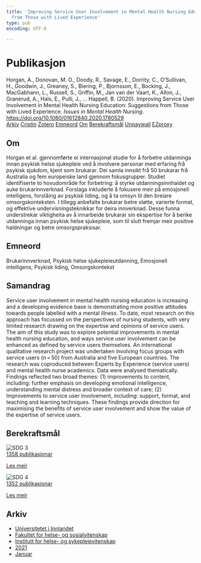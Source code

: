 ```yaml
---
title: 'Improving Service User Involvement in Mental Health Nursing Education: Suggestions
  from Those with Lived Experience'
type: pub
encoding: UTF-8

---
```

<h1>Publikasjon</h1>
<article id="csl-bib-container-9SFNGEZN" class="csl-bib-container">
  <div class="csl-bib-body"> <div class="csl-entry">Horgan, A., Donovan, M. O., Doody, R., Savage, E., Dorrity, C., O’Sullivan, H., Goodwin, J., Greaney, S., Biering, P., Bjornsson, E., Bocking, J., MacGabhann, L., Russell, S., Griffin, M., Jan van der Vaart, K., Allon, J., Granerud, A., Hals, E., Pulli, J., … Happell, B. (2020). Improving Service User Involvement in Mental Health Nursing Education: Suggestions from Those with Lived Experience. <i>Issues in Mental Health Nursing</i>. <a href="https://doi.org/10.1080/01612840.2020.1780529">https://doi.org/10.1080/01612840.2020.1780529</a></div> </div>
  <div class="csl-bib-buttons">
    <a href="#taxonomy-article-9SFNGEZN" alt="archive" class="csl-bib-button">Arkiv</a>
    <a href="https://app.cristin.no/results/show.jsf?id=1884217" alt="Cristin" class="csl-bib-button">Cristin</a>
    <a href="http://zotero.org/groups/5881554/items/9SFNGEZN" alt="Zotero" class="csl-bib-button">Zotero</a>
    <a href="#keywords-article-9SFNGEZN" alt="keywords" class="csl-bib-button">Emneord</a>
    <a href="#about-article-9SFNGEZN" alt="about_pub" class="csl-bib-button">Om</a>
    <a href="#sdg-article-9SFNGEZN" alt="sdg" class="csl-bib-button">Berekraftsmål</a>
    <a href="https://doi.org/10.1080/01612840.2020.1780529" alt="Unpaywall" class="csl-bib-button">Unpaywall</a>
    <a href="https://doi.org/10.1080/01612840.2020.1780529" alt="EZproxy" class="csl-bib-button">EZproxy</a>
  </div>
  <div id="csl-bib-meta-container-9SFNGEZN"></div>
</article>
<div id="csl-bib-meta-9SFNGEZN" class="csl-bib-meta">
  <article id="about-article-9SFNGEZN" class="about_pub-article">
    <h1>Om</h1>
    Horgan et al. gjennomførte ei internasjonal studie for å forbetre utdanninga innan psykisk helse sjukepleie ved å involvere personar med erfaring frå psykisk sjukdom, kjent som brukarar. Dei samla innsikt frå 50 brukarar frå Australia og fem europeiske land gjennom fokusgrupper. Studiet identifiserte to hovudområde for forbetring: å styrke utdanningsinnhaldet og auke brukarinnverknad. Forslaga inkluderte å fokusere meir på emosjonell intelligens, forståing av psykisk liding, og å ta omsyn til den breiare omsorgskonteksten. I tillegg anbefalte brukarar betre støtte, varierte format, og effektive undervisningsteknikkar for deira innverknad. Desse funna understrekar viktigheita av å innarbeide brukarar sin ekspertise for å berike utdanninga innan psykisk helse sjukepleie, som til slutt fremjar meir positive haldningar og betre omsorgspraksisar.
  </article>
  <article id="keywords-article-9SFNGEZN" class="keywords-article">
    <h1>Emneord</h1>
    Brukarinnverknad, Psykisk helse sjukepleieutdanning, Emosjonell intelligens, Psykisk liding, Omsorgskontekst
  </article>
  <article id="abstract-article-9SFNGEZN" class="abstract-article">
    <h1>Samandrag</h1>
    Service user involvement in mental health nursing education is increasing and a developing evidence base is demonstrating more positive attitudes towards people labelled with a mental illness. To date, most research on this approach has focussed on the perspectives of nursing students, with very limited research drawing on the expertise and opinions of service users. The aim of this study was to explore potential improvements in mental health nursing education, and ways service user involvement can be enhanced as defined by service users themselves. An international qualitative research project was undertaken involving focus groups with service users (n = 50) from Australia and five European countries. The research was coproduced between Experts by Experience (service users) and mental health nurse academics. Data were analysed thematically. Findings reflected two broad themes: (1) improvements to content, including: further emphasis on developing emotional intelligence, understanding mental distress and broader context of care; (2) Improvements to service user involvement, including: support, format, and teaching and learning techniques. These findings provide direction for maximising the benefits of service user involvement and show the value of the expertise of service users.
  </article>
  <article id="sdg-article-9SFNGEZN" class="sdg-article">
    <h1>Berekraftsmål</h1>
    <div class="sdg-container"><div id="sdg3" class="sdg">
        <img src="{{< params subfolder >}}images/sdg/sdg03_nn.png" class="image" alt="SDG 3">
        <div class="sdg-overlay">
          <a href="/nn/archive/?key=?sdg=3#archive" class="sdg-publication-count"><span>1358</span> publikasjonar</a>
          <p><a href="https://fn.no/om-fn/fns-baerekraftsmaal/god-helse-og-livskvalitet?lang=nno-NO" class="sdg-read-more">Les meir</a></p>
        </div>
      </div> <div id="sdg4" class="sdg">
        <img src="{{< params subfolder >}}images/sdg/sdg04_nn.png" class="image" alt="SDG 4">
        <div class="sdg-overlay">
          <a href="/nn/archive/?key=?sdg=4#archive" class="sdg-publication-count"><span>1352</span> publikasjonar</a>
          <p><a href="https://fn.no/om-fn/fns-baerekraftsmaal/god-utdanning?lang=nno-NO" class="sdg-read-more">Les meir</a></p>
        </div>
      </div></div>
  </article>
  <article id="taxonomy-article-9SFNGEZN" class="taxonomy-article">
    <h1>Arkiv</h1>
    <ul>
      <li>
        <a href="/nn/archive/?key=3DCRN523">Universitetet i Innlandet</a>
      </li>
      <li>
        <a href="/nn/archive/?key=IDKFS3MX">Fakultet for helse- og sosialvitenskap</a>
      </li>
      <li>
        <a href="/nn/archive/?key=GTV4ECMZ">Institutt for helse- og sykepleievitenskap</a>
      </li>
      <li>
        <a href="/nn/archive/?key=4IUS5XY3">2021</a>
      </li>
      <li>
        <a href="/nn/archive/?key=XMHYE56H">Januar</a>
      </li>
    </ul>
  </article>
</div>
